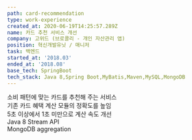 ```yaml
---
path: card-recommendation
type: work-experience
created_at: 2020-06-19T14:25:57.289Z
name: 카드 추천 서비스 개선
company: 고위드 (브로콜리 - 개인 자산관리 앱)
position: 혁신개발유닛 / 매니저
task: 백엔드
started_at: '2018.03'
ended_at: '2018.08'
base_tech: SpringBoot
tech_stack: Java 8,Spring Boot,MyBatis,Maven,MySQL,MongoDB
---
```


소비 패턴에 맞는 카드를 추천해 주는 서비스<br/>
기존 카드 혜택 계산 모듈의 정확도를 높임<br/>
5초 이상에서 1초 미만으로 계산 속도 개선<br/>
Java 8 Stream API<br/>
MongoDB aggregation
